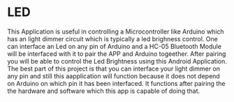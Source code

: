 # LED
This Application is useful in controlling a Microcontroller like Arduino which has an light dimmer circuit which is typically a led brighness control.
One can interface an Led on any pin of Arduino and a HC-05 Bluetooth Module will be interfaced with it to pair the APP and Arduino togeether.
After pairing you will be able to control the Led Brightness using this Android Application.
The best part of this project is that you can interface your light dimmer on any pin and still this aapplication will function because it does not depend on Arduino on which pin it has been interfaced.
It functions after pairing the the hardware and software which this app is capable of doing that.

